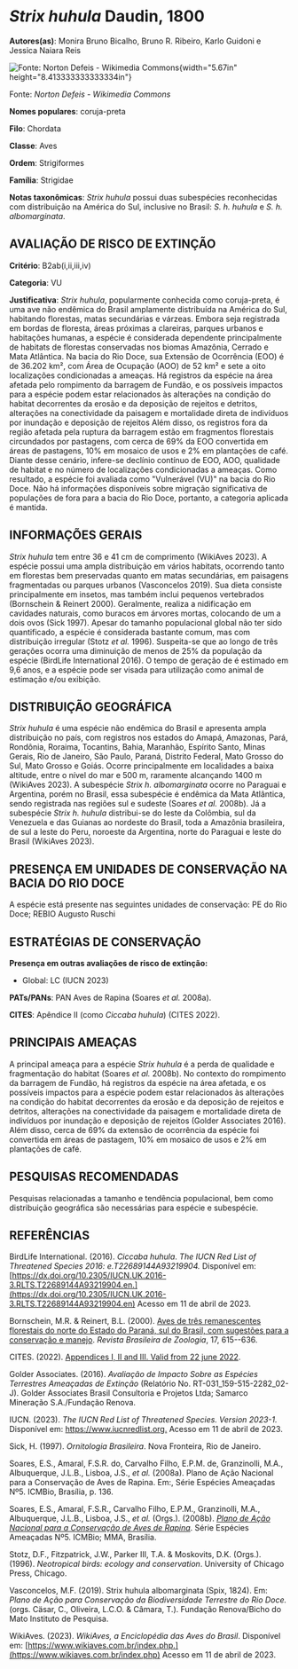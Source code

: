 # *Strix huhula* Daudin, 1800

**Autores(as)**: Monira Bruno Bicalho, Bruno R. Ribeiro, Karlo Guidoni e Jessica Naiara Reis

![Fonte: Norton Defeis - Wikimedia Commons](media/rId20.jpg){width="5.67in" height="8.413333333333334in"}

Fonte: *Norton Defeis - Wikimedia Commons*

**Nomes populares**: coruja-preta

**Filo**: Chordata

**Classe**: Aves

**Ordem**: Strigiformes

**Família**: Strigidae

**Notas taxonômicas**: *Strix huhula* possui duas subespécies reconhecidas com distribuição na América do Sul, inclusive no Brasil: *S. h. huhula* e *S. h. albomarginata*.

## AVALIAÇÃO DE RISCO DE EXTINÇÃO

**Critério**: B2ab(i,ii,iii,iv)

**Categoria**: VU

**Justificativa**: *Strix huhula*, popularmente conhecida como coruja-preta, é uma ave não endêmica do Brasil amplamente distribuída na América do Sul, habitando florestas, matas secundárias e várzeas. Embora seja registrada em bordas de floresta, áreas próximas a clareiras, parques urbanos e habitações humanas, a espécie é considerada dependente principalmente de habitats de florestas conservadas nos biomas Amazônia, Cerrado e Mata Atlântica. Na bacia do Rio Doce, sua Extensão de Ocorrência (EOO) é de 36.202 km², com Área de Ocupação (AOO) de 52 km² e sete a oito localizações condicionadas a ameaças. Há registros da espécie na área afetada pelo rompimento da barragem de Fundão, e os possíveis impactos para a espécie podem estar relacionados às alterações na condição do habitat decorrentes da erosão e da deposição de rejeitos e detritos, alterações na conectividade da paisagem e mortalidade direta de indivíduos por inundação e deposição
de rejeitos Além disso, os registros fora da região afetada pela ruptura da barragem estão em fragmentos florestais circundados por pastagens, com cerca de 69% da EOO convertida em áreas de pastagens, 10% em mosaico de usos e 2% em plantações de café. Diante desse cenário, infere-se declínio contínuo de EOO, AOO, qualidade de habitat e no número de localizações condicionadas a ameaças. Como resultado, a espécie foi avaliada como "Vulnerável (VU)" na bacia do Rio Doce. Não há informações disponíveis sobre migração significativa de populações de fora para a bacia do Rio Doce, portanto, a categoria aplicada é mantida.

## INFORMAÇÕES GERAIS

*Strix huhula* tem entre 36 e 41 cm de comprimento (WikiAves 2023). A espécie possui uma ampla distribuição em vários habitats, ocorrendo tanto em florestas bem preservadas quanto em matas secundárias, em paisagens fragmentadas ou parques urbanos (Vasconcelos 2019). Sua dieta consiste principalmente em insetos, mas também inclui pequenos vertebrados (Bornschein & Reinert 2000). Geralmente, realiza a nidificação em cavidades naturais, como buracos em árvores mortas, colocando de um a dois ovos (Sick 1997). Apesar do tamanho populacional global não ter sido quantificado, a espécie é considerada bastante comum, mas com distribuição irregular (Stotz *et al.* 1996). Suspeita-se que ao longo de três gerações ocorra uma diminuição de menos de 25% da população da espécie (BirdLife International 2016). O tempo de geração de é estimado em 9,6 anos, e a espécie pode ser visada para utilização como animal de estimação e/ou exibição.

## DISTRIBUIÇÃO GEOGRÁFICA

*Strix huhula* é uma espécie não endêmica do Brasil e apresenta ampla distribuição no país, com registros nos estados do Amapá, Amazonas, Pará, Rondônia, Roraima, Tocantins, Bahia, Maranhão, Espírito Santo, Minas Gerais, Rio de Janeiro, São Paulo, Paraná, Distrito Federal, Mato Grosso do Sul, Mato Grosso e Goiás. Ocorre principalmente em localidades a baixa altitude, entre o nível do mar e 500 m, raramente alcançando 1400 m (WikiAves 2023). A subespécie *Strix h. albomarginata* ocorre no Paraguai e Argentina, porém no Brasil, essa subespécie é endêmica da Mata Atlântica, sendo registrada nas regiões sul e sudeste (Soares *et al.* 2008b). Já a subespécie *Strix h. huhula* distribui-se do leste da Colômbia, sul da Venezuela e das Guianas ao nordeste do Brasil, toda a Amazônia brasileira, de sul a leste do Peru, noroeste da Argentina, norte do Paraguai e leste do Brasil (WikiAves 2023).

## PRESENÇA EM UNIDADES DE CONSERVAÇÃO NA BACIA DO RIO DOCE

A espécie está presente nas seguintes unidades de conservação: PE do Rio Doce; REBIO Augusto Ruschi

## ESTRATÉGIAS DE CONSERVAÇÃO

**Presença em outras avaliações de risco de extinção:**

-   Global: LC (IUCN 2023)

**PATs/PANs**: PAN Aves de Rapina (Soares *et al.* 2008a).

**CITES**: Apêndice II (como *Ciccaba huhula*) (CITES 2022).

## PRINCIPAIS AMEAÇAS

A principal ameaça para a espécie *Strix huhula* é a perda de qualidade e fragmentação do habitat (Soares *et al.* 2008b). No contexto do rompimento da barragem de Fundão, há registros da espécie na área afetada, e os possíveis impactos para a espécie podem estar relacionados às alterações na condição do habitat decorrentes da erosão e da deposição de rejeitos e detritos, alterações na conectividade da paisagem e mortalidade direta de indivíduos por inundação e deposição de rejeitos (Golder Associates 2016). Além disso, cerca de 69% da extensão de ocorrência da espécie foi convertida em áreas de pastagem, 10% em mosaico de usos e 2% em plantações de café.

## PESQUISAS RECOMENDADAS

Pesquisas relacionadas a tamanho e tendência populacional, bem como distribuição geográfica são necessárias para espécie e subespécie.

## REFERÊNCIAS

BirdLife International. (2016). *Ciccaba huhula*. *The IUCN Red List of Threatened Species 2016: e.T22689144A93219904.* Disponível em: [https://dx.doi.org/10.2305/IUCN.UK.2016-3.RLTS.T22689144A93219904.en.](https://dx.doi.org/10.2305/IUCN.UK.2016-3.RLTS.T22689144A93219904.en) Acesso em 11 de abril de 2023.

Bornschein, M.R. & Reinert, B.L. (2000). [Aves de três remanescentes florestais do norte do Estado do Paraná, sul do Brasil, com sugestões para a conservação e manejo](https://doi.org/10.1590/S0101-81752000000300008). *Revista Brasileira de Zoologia*, 17, 615--636.

CITES. (2022). [Appendices I, II and III. Valid from 22 june 2022](https://cites.org/eng/app/appendices.php).

Golder Associates. (2016). *Avaliação de Impacto Sobre as Espécies Terrestres Ameaçadas de Extinção* (Relatório No.  RT-031_159-515-2282_02-J). Golder Associates Brasil Consultoria e Projetos Ltda; Samarco Mineração S.A./Fundação Renova.

IUCN. (2023). *The IUCN Red List of Threatened Species. Version 2023-1.* Disponível em: <https://www.iucnredlist.org.> Acesso em 11 de abril de 2023.

Sick, H. (1997). *Ornitologia Brasileira*. Nova Fronteira, Rio de Janeiro.

Soares, E.S., Amaral, F.S.R. do, Carvalho Filho, E.P.M. de, Granzinolli, M.A., Albuquerque, J.L.B., Lisboa, J.S., *et al.* (2008a). Plano de Ação Nacional para a Conservação de Aves de Rapina. Em:, Série Espécies Ameaçadas Nº5. ICMBio, Brasília, p. 136.

Soares, E.S., Amaral, F.S.R., Carvalho Filho, E.P.M., Granzinolli, M.A., Albuquerque, J.L.B., Lisboa, J.S., *et al.* (Orgs.). (2008b). [*Plano de Ação Nacional para a Conservação de Aves de Rapina*](https://www.gov.br/icmbio/ptbr/assuntos/biodiversidade/pan/pan-aves-de-rapina).  Série Espécies Ameaçadas Nº5. ICMBio; MMA, Brasília.

Stotz, D.F., Fitzpatrick, J.W., Parker III, T.A. & Moskovits, D.K.  (Orgs.). (1996). *Neotropical birds: ecology and conservation*.  University of Chicago Press, Chicago.

Vasconcelos, M.F. (2019). Strix huhula albomarginata (Spix, 1824). Em: *Plano de Ação para Conservação da Biodiversidade Terrestre do Rio Doce.* (orgs. Cäsar, C., Oliveira, L.C.O. & Câmara, T.). Fundação Renova/Bicho do Mato Instituto de Pesquisa.

WikiAves. (2023). *WikiAves, a Enciclopédia das Aves do Brasil*.  Disponível em: [https://www.wikiaves.com.br/index.php.](https://www.wikiaves.com.br/index.php) Acesso em 11 de abril de 2023.
